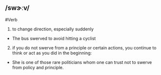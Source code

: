 ## /swɝːv/   
#Verb
1. to change direction, especially suddenly

- The bus swerved to avoid hitting a cyclist

2. if you do not swerve from a principle or certain actions, you continue to think or act as you did in the beginning:

- She is one of those rare politicians whom one can trust not to swerve from policy and principle.